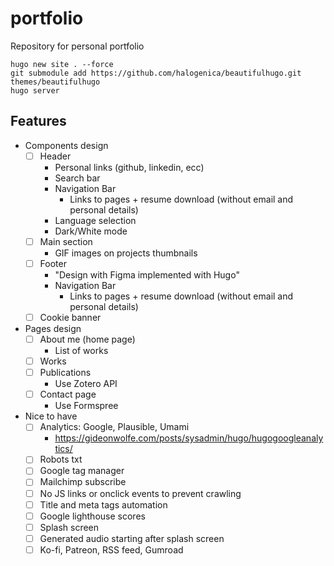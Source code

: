 # portfolio
Repository for personal portfolio


```
hugo new site . --force
git submodule add https://github.com/halogenica/beautifulhugo.git themes/beautifulhugo
hugo server
```

## Features
- Components design
  - [ ] Header
    - Personal links (github, linkedin, ecc)
    - Search bar
    - Navigation Bar
      - Links to pages + resume download (without email and personal details)
    - Language selection
    - Dark/White mode
  - [ ] Main section
    - GIF images on projects thumbnails
  - [ ] Footer
    - "Design with Figma implemented with Hugo"
    - Navigation Bar
        - Links to pages + resume download (without email and personal details)
  - [ ] Cookie banner
- Pages design
  - [ ] About me (home page)
    - List of works
  - [ ] Works
  - [ ] Publications
    - Use Zotero API
  - [ ] Contact page
    - Use Formspree
- Nice to have
  - [ ] Analytics: Google, Plausible, Umami 
    - https://gideonwolfe.com/posts/sysadmin/hugo/hugogoogleanalytics/
  - [ ] Robots txt
  - [ ] Google tag manager
  - [ ] Mailchimp subscribe
  - [ ] No JS links or onclick events to prevent crawling
  - [ ] Title and meta tags automation
  - [ ] Google lighthouse scores
  - [ ] Splash screen
  - [ ] Generated audio starting after splash screen
  - [ ] Ko-fi, Patreon, RSS feed, Gumroad
